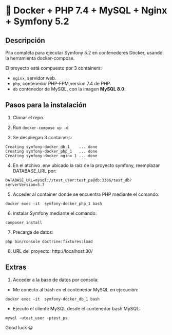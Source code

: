 # 🐳 Docker + PHP 7.4 + MySQL + Nginx + Symfony 5.2 

## Descripción

Pila completa para ejecutar Symfony 5.2 en contenedores Docker, usando la herramienta docker-compose.

El proyecto está compuesto por 3 containers:

- `nginx`, servidor web.
- `php`, contenedor PHP-FPM,version 7.4 de PHP.
- `db` contenedor de MySQL, con la imagen **MySQL 8.0**.

## Pasos para la instalación

1. Clonar el repo.

2. Run `docker-compose up -d`

3. Se despliegan 3 containers: 

```
Creating symfony-docker_db_1    ... done
Creating symfony-docker_php_1   ... done
Creating symfony-docker_nginx_1 ... done
```

4. En el atchivo .env ubicado la raiz de la proyecto symfony, reemplazar DATABASE_URL por:

```
DATABASE_URL=mysql://test_user:test_ps@db:3306/test_db?serverVersion=5.7
```


5. Acceder al container donde se encuentra PHP mediante el comando: 

```
docker exec -it  symfony-docker_php_1 bash
```

6.  instalar Symfony mediante el comando: 
```
composer install 
```

7. Precarga de datos: 
```
php bin/console doctrine:fixtures:load
```

8. URL del proyecto: http://localhost:80/


## Extras

1. Acceder a la base de datos por consola:
- Me conecto al bash en el contenedor MySQL en ejecución:
```
docker exec -it  symfony-docker_db_1 bash
```
- Ejecuto el cliente MySQL desde el contenedor bash MySQL:

```
mysql -utest_user -ptest_ps
```


Good luck 😀